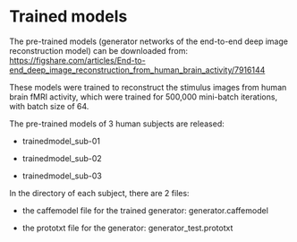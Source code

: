 # Trained models

The pre-trained models (generator networks of the end-to-end deep image reconstruction model) can be downloaded from: https://figshare.com/articles/End-to-end_deep_image_reconstruction_from_human_brain_activity/7916144

These models were trained to reconstruct the stimulus images from human brain fMRI activity, which were trained for 500,000 mini-batch iterations, with batch size of 64.

The pre-trained models of 3 human subjects are released:

- trainedmodel_sub-01

- trainedmodel_sub-02

- trainedmodel_sub-03


In the directory of each subject, there are 2 files:

- the caffemodel file for the trained generator: generator.caffemodel

- the prototxt file for the generator: generator_test.prototxt

